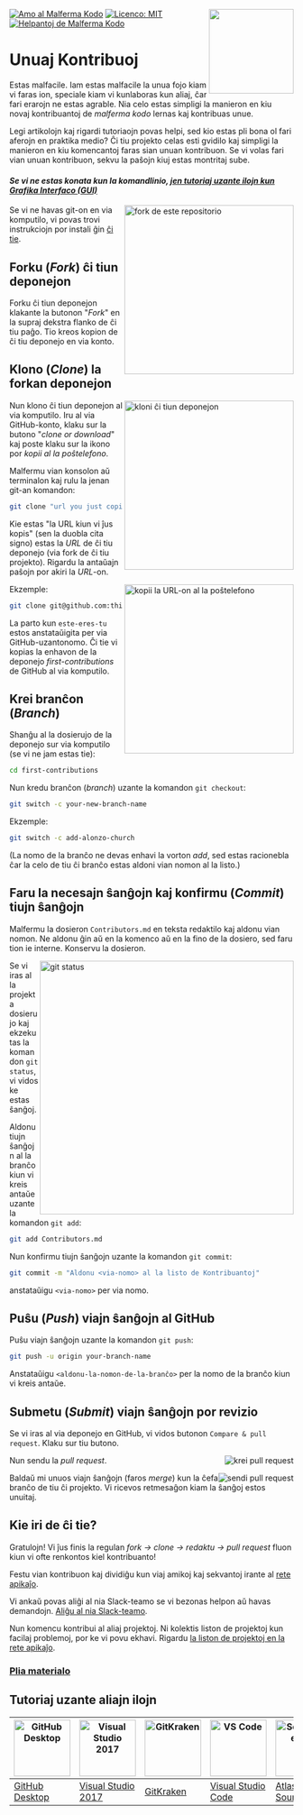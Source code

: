 [![Amo al Malferma Kodo](https://badges.frapsoft.com/os/v1/open-source.svg?v=103)](https://github.com/ellerbrock/open-source-badges/)
[<img align="right" width="150" src="https://firstcontributions.github.io/assets/Readme/join-slack-team.png">](https://join.slack.com/t/firstcontributors/shared_invite/zt-1hg51qkgm-Xc7HxhsiPYNN3ofX2_I8FA)
[![Licenco: MIT](https://img.shields.io/badge/License-MIT-green.svg)](https://opensource.org/licenses/MIT)
[![Helpantoj de Malferma Kodo](https://www.codetriage.com/roshanjossey/first-contributions/badges/users.svg)](https://www.codetriage.com/roshanjossey/first-contributions)

# Unuaj Kontribuoj

Estas malfacile. Iam estas malfacile la unua fojo kiam vi faras ion, speciale kiam vi kunlaboras kun aliaj, ĉar fari erarojn ne estas agrable. Nia celo estas simpligi la manieron en kiu novaj kontribuantoj de _malferma kodo_ lernas kaj kontribuas unue.

Legi artikolojn kaj rigardi tutoriaojn povas helpi, sed kio estas pli bona ol fari aferojn en praktika medio? Ĉi tiu projekto celas esti gvidilo kaj simpligi la manieron en kiu komencantoj faras sian unuan kontribuon. Se vi volas fari vian unuan kontribuon, sekvu la paŝojn kiuj estas montritaj sube.

#### _Se vi ne estas konata kun la komandlinio, [jen tutoriaj uzante ilojn kun Grafika Interfaco (GUI)](#Tutoriales-con-otras-herramientas)_

<img align="right" width="300" src="https://firstcontributions.github.io/assets/Readme/fork.png" alt="fork de este repositorio" />

Se vi ne havas git-on en via komputilo, vi povas trovi instrukciojn por instali ĝin [ĉi tie](https://docs.github.com/es/get-started/quickstart/set-up-git).

## Forku (_Fork_) ĉi tiun deponejon

Forku ĉi tiun deponejon klakante la butonon "_Fork_" en la supraj dekstra flanko de ĉi tiu paĝo.
Tio kreos kopion de ĉi tiu deponejo en via konto.

## Klono (_Clone_) la forkan deponejon

<img align="right" width="300" src="https://firstcontributions.github.io/assets/Readme/clone.png" alt="kloni ĉi tiun deponejon" />

Nun klono ĉi tiun deponejon al via komputilo. Iru al via GitHub-konto, klaku sur la butono "_clone or download_" kaj poste klaku sur la ikono por _kopii al la poŝtelefono_.

Malfermu vian konsolon aŭ terminalon kaj rulu la jenan git-an komandon:

```bash
git clone "url you just copied"
```

Kie estas "la URL kiun vi ĵus kopis" (sen la duobla cita signo) estas la _URL_ de ĉi tiu deponejo (via fork de ĉi tiu projekto). Rigardu la antaŭajn paŝojn por akiri la _URL_-on.

<img align="right" width="300" src="https://firstcontributions.github.io/assets/Readme/copy-to-clipboard.png" alt="kopii la URL-on al la poŝtelefono" />

Ekzemple:

```bash
git clone git@github.com:this-is-you/first-contributions.git
```

La parto kun `este-eres-tu` estos anstataŭigita per via GitHub-uzantonomo. Ĉi tie vi kopias la enhavon de la deponejo _first-contributions_ de GitHub al via komputilo.

## Krei branĉon (_Branch_)

Shanĝu al la dosierujo de la deponejo sur via komputilo (se vi ne jam estas tie):

```bash
cd first-contributions
```

Nun kredu branĉon (_branch_) uzante la komandon `git checkout`:

```bash
git switch -c your-new-branch-name
```

Ekzemple:

```bash
git switch -c add-alonzo-church
```

(La nomo de la branĉo ne devas enhavi la vorton _add_, sed estas racionebla ĉar la celo de tiu ĉi branĉo estas aldoni vian nomon al la listo.)

## Faru la necesajn ŝanĝojn kaj konfirmu (_Commit_) tiujn ŝanĝojn

Malfermu la dosieron `Contributors.md` en teksta redaktilo kaj aldonu vian nomon. Ne aldonu ĝin aŭ en la komenco aŭ en la fino de la dosiero, sed faru tion ie interne. Konservu la dosieron.

<img align="right" width="450" src="https://firstcontributions.github.io/assets/Readme/git-status.png" alt="git status" />

Se vi iras al la projekta dosierujo kaj ekzekutas la komandon `git status`, vi vidos ke estas ŝanĝoj.

Aldonu tiujn ŝanĝojn al la branĉo kiun vi kreis antaŭe uzante la komandon `git add`:

```bash
git add Contributors.md
```

Nun konfirmu tiujn ŝanĝojn uzante la komandon `git commit`:

```bash
git commit -m "Aldonu <via-nomo> al la listo de Kontribuantoj"
```

anstataŭigu `<via-nomo>` per via nomo.

## Puŝu (_Push_) viajn ŝanĝojn al GitHub

Puŝu viajn ŝanĝojn uzante la komandon `git push`:

```bash
git push -u origin your-branch-name
```

Anstataŭigu `<aldonu-la-nomon-de-la-branĉo>` per la nomo de la branĉo kiun vi kreis antaŭe.

## Submetu (_Submit_) viajn ŝanĝojn por revizio

Se vi iras al via deponejo en GitHub, vi vidos butonon `Compare & pull request`. Klaku sur tiu butono.

<img style="float: right;" src="https://firstcontributions.github.io/assets/Readme/compare-and-pull.png" alt="krei pull request" />

Nun sendu la _pull request_.

<img style="float: right;" src="https://firstcontributions.github.io/assets/Readme/submit-pull-request.png" alt="sendi pull request" />

Baldaŭ mi unuos viajn ŝanĝojn (faros _merge_) kun la ĉefa branĉo de tiu ĉi projekto. Vi ricevos retmesaĝon kiam la ŝanĝoj estos unuitaj.

## Kie iri de ĉi tie?

Gratulojn! Vi ĵus finis la regulan _fork -> clone -> redaktu -> pull request_ fluon kiun vi ofte renkontos kiel kontribuanto!

Festu vian kontribuon kaj dividiĝu kun viaj amikoj kaj sekvantoj irante al [rete apikaĵo](https://firstcontributions.github.io/#social-share).

Vi ankaŭ povas aliĝi al nia Slack-teamo se vi bezonas helpon aŭ havas demandojn. [Aliĝu al nia Slack-teamo](https://join.slack.com/t/firstcontributors/shared_invite/zt-1hg51qkgm-Xc7HxhsiPYNN3ofX2_I8FA).

Nun komencu kontribui al aliaj projektoj. Ni kolektis liston de projektoj kun facilaj problemoj, por ke vi povu ekhavi. Rigardu [la liston de projektoj en la rete apikaĵo](https://firstcontributions.github.io/#project-list).

### [Plia materialo](../additional-material/git_workflow_scenarios/additional-material.md)

## Tutoriaj uzante aliajn ilojn

| <a href="../gui-tool-tutorials/github-desktop-tutorial.md"><img alt="GitHub Desktop" src="https://desktop.github.com/images/desktop-icon.svg" width="100"></a> | <a href="../gui-tool-tutorials/github-windows-vs2017-tutorial.md"><img alt="Visual Studio 2017" src="https://upload.wikimedia.org/wikipedia/commons/c/cd/Visual_Studio_2017_Logo.svg" width="100"></a> | <a href="../gui-tool-tutorials/gitkraken-tutorial.md"><img alt="GitKraken" src="https://firstcontributions.github.io/assets/gui-tool-tutorials/gitkraken-tutorial/gk-icon.png" width="100"></a> | <a href="../gui-tool-tutorials/github-windows-vs-code-tutorial.md"><img alt="VS Code" src="https://upload.wikimedia.org/wikipedia/commons/2/2d/Visual_Studio_Code_1.18_icon.svg" width=100></a> | <a href="../gui-tool-tutorials/sourcetree-macos-tutorial.md"><img alt="Sourcetree App" src="https://wac-cdn.atlassian.com/dam/jcr:81b15cde-be2e-4f4a-8af7-9436f4a1b431/Sourcetree-icon-blue.svg" width=100></a> | <a href="../gui-tool-tutorials/github-windows-intellij-tutorial.md"><img alt="IntelliJ IDEA" src="https://upload.wikimedia.org/wikipedia/commons/thumb/9/9c/IntelliJ_IDEA_Icon.svg/512px-IntelliJ_IDEA_Icon.svg.png" width=100></a> |
| -------------------------------------------------------------------------------------------------------------------------------------------------------------- | ------------------------------------------------------------------------------------------------------------------------------------------------------------------------------------------------------ | ----------------------------------------------------------------------------------------------------------------------------------------------------------------------------------------------- | ----------------------------------------------------------------------------------------------------------------------------------------------------------------------------------------------- | --------------------------------------------------------------------------------------------------------------------------------------------------------------------------------------------------------------- | ----------------------------------------------------------------------------------------------------------------------------------------------------------------------------------------------------------------------------------- |
| [GitHub Desktop](../gui-tool-tutorials/github-desktop-tutorial.md)                                                                                             | [Visual Studio 2017](../gui-tool-tutorials/github-windows-vs2017-tutorial.md)                                                                                                                          | [GitKraken](../gui-tool-tutorials/gitkraken-tutorial.md)                                                                                                                                        | [Visual Studio Code](../gui-tool-tutorials/github-windows-vs-code-tutorial.md)                                                                                                                  | [Atlassian Sourcetree](../gui-tool-tutorials/sourcetree-macos-tutorial.md)                                                                                                                                      | [IntelliJ IDEA](../gui-tool-tutorials/github-windows-intellij-tutorial.md)                                                                                                                                                          |
